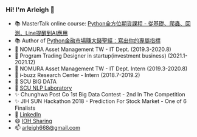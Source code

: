 ### Hi! I'm Arleigh 👋
- 📚 MasterTalk online course: [Python全方位期貨課程 - 從基礎、爬蟲、回測、Line提醒到AI應用](https://mastertalks.tw/products/python-futures?ref=ArleighChang)
- 📚 Author of [Python金融市場賺大錢聖經：寫出你的專屬指標](https://www.books.com.tw/products/0010901963?loc=M_0039_001)
- 👯 NOMURA Asset Management TW - IT Dept. (2019.3-2020.8)
- 👯 Program Trading Designer in startup(investment business) (2021.1-2021.12)
- 👯 NOMURA Asset Management TW - IT Dept. Intern (2019.3-2020.8)
- 👯 i-buzz Research Center - Intern (2018.7-2019.2)
- 🌱 SCU BIG DATA
- 🌱 [SCU NLP Laboratory](https://nlp.bigdata.scu.edu.tw/)
- ✨ Chunghwa Post Co 1st Big Data Contest - 2nd In The Competition
- ✨ JIH SUN Hackathon 2018 - Prediction For Stock Market - One of 6 Finalists 
- 💬 [LinkedIn](https://www.linkedin.com/in/arleighchang/)
- 😄 [IOH Sharing](https://ioh.tw/talks/%E6%9D%B1%E5%90%B3%E5%B7%A8%E8%B3%87-%E5%BC%B5%E5%B3%AE%E7%91%8B-tw-study-scu-bde)
- 📫 arleigh668@gmail.com
